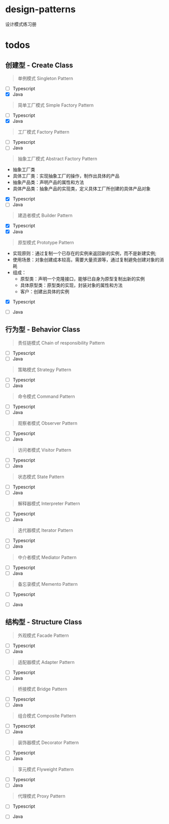 # design-patterns

设计模式练习册

# todos
## 创建型 - Create Class
> 单例模式 Singleton Pattern
- [ ] Typescript
- [x] Java

> 简单工厂模式 Simple Factory Pattern
- [ ] Typescript
- [x] Java

> 工厂模式 Factory Pattern
- [ ] Typescript
- [ ] Java

> 抽象工厂模式 Abstract Factory Pattern
  - 抽象工厂类
  - 具体工厂类：实现抽象工厂的操作，制作出具体的产品
  - 抽象产品类：声明产品的属性和方法
  - 具体产品类：抽象产品的实现类，定义具体工厂所创建的具体产品对象
- [x] Typescript
- [ ] Java

> 建造者模式 Builder Pattern
- [x] Typescript
- [x] Java

> 原型模式 Prototype Pattern
  - 实现原则：通过复制一个已存在的实例来返回新的实例，而不是新建实例;
  - 使用场景：对象创建成本较高，需要大量资源等，通过复制避免创建对象的消耗
  - 组成：
    - 原型类：声明一个克隆接口，能够已自身为原型复制出新的实例
    - 具体原型类：原型类的实现，封装对象的属性和方法
    - 客户：创建出具体的实例
- [x] Typescript
- [ ] Java


## 行为型 - Behavior Class
> 责任链模式 Chain of responsibility Pattern
- [ ] Typescript
- [ ] Java

> 策略模式 Strategy Pattern
- [ ] Typescript
- [ ] Java

> 命令模式 Command Pattern
- [ ] Typescript
- [ ] Java

> 观察者模式 Observer Pattern
- [ ] Typescript
- [ ] Java

> 访问者模式 Visitor Pattern
- [ ] Typescript
- [ ] Java

> 状态模式 State Pattern
- [ ] Typescript
- [ ] Java

> 解释器模式 Interpreter Pattern
- [ ] Typescript
- [ ] Java

> 迭代器模式 Iterator Pattern
- [ ] Typescript
- [ ] Java

> 中介者模式 Mediator Pattern
- [ ] Typescript
- [ ] Java

> 备忘录模式 Memento Pattern
- [ ] Typescript
- [ ] Java


## 结构型 - Structure Class
> 外观模式 Facade Pattern
- [ ] Typescript
- [ ] Java

> 适配器模式 Adapter Pattern
- [ ] Typescript
- [ ] Java

> 桥接模式 Bridge Pattern
- [ ] Typescript
- [ ] Java

> 组合模式 Composite Pattern
- [ ] Typescript
- [ ] Java

> 装饰器模式 Decorator Pattern
- [ ] Typescript
- [ ] Java

> 享元模式 Flyweight Pattern
- [ ] Typescript
- [ ] Java

> 代理模式 Proxy Pattern
- [ ] Typescript
- [ ] Java


